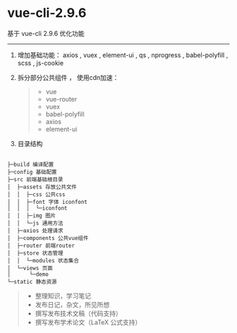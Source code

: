 # vue-cli-2.9.6
基于 vue-cli 2.9.6 优化功能

------

1. 增加基础功能： axios , vuex , element-ui , qs , nprogress , babel-polyfill , scss , js-cookie
2. 拆分部分公共组件 ， 使用cdn加速：
    > * vue
    > * vue-router
    > * vuex
    > * babel-polyfill
    > * axios
    > * element-ui

3. 目录结构
```

├─build 编译配置
├─config 基础配置
├─src 前端基础根目录
│  ├─assets 存放公共文件
│  │  ├─css 公共css
│  │  ├─font 字体 iconfont
│  │  │  └─iconfont
│  │  ├─img 图片
│  │  └─js 通用方法
│  ├─axios 处理请求
│  ├─components 公共vue组件
│  ├─router 前端router
│  ├─store 状态管理
│  │  └─modules 状态集合
│  └─views 页面
│      └─demo
└─static 静态资源

```



> * 整理知识，学习笔记
> * 发布日记，杂文，所见所想
> * 撰写发布技术文稿（代码支持）
> * 撰写发布学术论文（LaTeX 公式支持）

